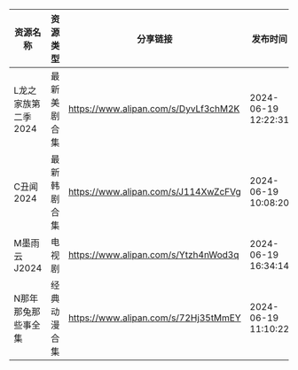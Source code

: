 | 资源名称         | 资源类型   | 分享链接                                 | 发布时间                |
| ------------ | ------ | ------------------------------------ | ------------------- |
| L龙之家族第二季2024 | 最新美剧合集 | https://www.alipan.com/s/DyvLf3chM2K | 2024-06-19 12:22:31 |
| C丑闻2024      | 最新韩剧合集 | https://www.alipan.com/s/J114XwZcFVg | 2024-06-19 10:08:20 |
| M墨雨云J2024    | 电视剧    | https://www.alipan.com/s/Ytzh4nWod3q | 2024-06-19 16:34:14 |
| N那年那兔那些事全集   | 经典动漫合集 | https://www.alipan.com/s/72Hj35tMmEY | 2024-06-19 11:10:22 |
